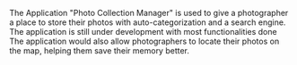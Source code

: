 The Application "Photo Collection Manager" is used to give a photographer a place to store their photos 
  with auto-categorization and a search engine.
The application is still under development with most functionalities done
The application would also allow photographers to locate their photos on the map, helping them save their memory better.
